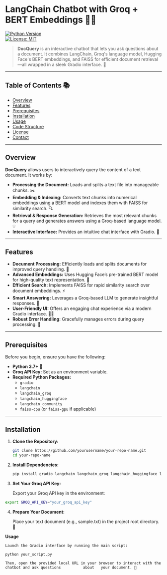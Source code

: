 # LangChain Chatbot with Groq + BERT Embeddings 🤖📄

[![Python Version](https://img.shields.io/badge/python-3.7%2B-blue.svg)](https://www.python.org/downloads/)  
[![License: MIT](https://img.shields.io/badge/License-MIT-yellow.svg)](LICENSE)

> **DocQuery** is an interactive chatbot that lets you ask questions about a document. It combines LangChain, Groq's language model, Hugging Face's BERT embeddings, and FAISS for efficient document retrieval—all wrapped in a sleek Gradio interface. 🚀

---

## Table of Contents 📚

- [Overview](#overview)
- [Features](#features)
- [Prerequisites](#prerequisites)
- [Installation](#installation)
- [Usage](#usage)
- [Code Structure](#code-structure)
- [License](#license)
- [Contact](#contact)

---

## Overview

**DocQuery** allows users to interactively query the content of a text document. It works by:

- **Processing the Document:** Loads and splits a text file into manageable chunks. ✂️
- **Embedding & Indexing:** Converts text chunks into numerical embeddings using a BERT model and indexes them with FAISS for similarity search. 🔍
- **Retrieval & Response Generation:** Retrieves the most relevant chunks for a query and generates answers using a Groq-based language model. 💡
- **Interactive Interface:** Provides an intuitive chat interface with Gradio. 💬

---

## Features

- **Document Processing:** Efficiently loads and splits documents for improved query handling. 📄
- **Advanced Embeddings:** Uses Hugging Face’s pre-trained BERT model for high-quality text representation. 🧠
- **Efficient Search:** Implements FAISS for rapid similarity search over document embeddings. ⚡
- **Smart Answering:** Leverages a Groq-based LLM to generate insightful responses. 🤖
- **User-Friendly UI:** Offers an engaging chat experience via a modern Gradio interface. 👩‍💻
- **Robust Error Handling:** Gracefully manages errors during query processing. 🚫

---

## Prerequisites

Before you begin, ensure you have the following:

- **Python 3.7+** 🐍
- **Groq API Key:** Set as an environment variable.
- **Required Python Packages:**
  - `gradio`
  - `langchain`
  - `langchain_groq`
  - `langchain_huggingface`
  - `langchain_community`
  - `faiss-cpu` (or `faiss-gpu` if applicable)

---

## Installation

1. **Clone the Repository:**

   ```bash
   git clone https://github.com/yourusername/your-repo-name.git
   cd your-repo-name

2. **Install Dependencies:**
   ```bash
   pip install gradio langchain langchain_groq langchain_huggingface langchain_community faiss-cpu

3. **Set Your Groq API Key:**

   Export your Groq API key in the environment:
  ```bash
  export GROQ_API_KEY="your_groq_api_key"
  ```

4. **Prepare Your Document:**

     Place your text document (e.g., sample.txt) in the project root directory. 📁



**Usage**

    Launch the Gradio interface by running the main script:
  ```bash
  python your_script.py
  ```
    Then, open the provided local URL in your browser to interact with the chatbot and ask questions          about   your document. 💬
